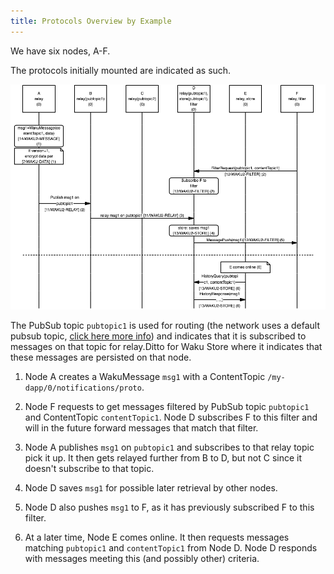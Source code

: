 ```yaml
---
title: Protocols Overview by Example
---
```


We have six nodes, A-F.

The protocols initially mounted are indicated as such.

![protocol overview](../../static//sequnce-charts/protocols-overview/overview.png "Protocols Overview")

The PubSub topic `pubtopic1` is used for routing (the network uses a default pubsub topic, [click here more info](notion://www.notion.so/2.md)) and indicates that it is subscribed to messages on that topic for relay.Ditto for Waku Store where it indicates that these messages are persisted on that node.

1. Node A creates a WakuMessage `msg1` with a ContentTopic `/my-dapp/0/notifications/proto`.

2. Node F requests to get messages filtered by PubSub topic `pubtopic1` and ContentTopic `contentTopic1`. Node D subscribes F to this filter and will in the future forward messages that match that filter.

3. Node A publishes `msg1` on `pubtopic1` and subscribes to that relay topic pick it up. It then gets relayed further from B to D, but not C since it doesn't subscribe to that topic.

4. Node D saves `msg1` for possible later retrieval by other nodes.

5. Node D also pushes `msg1` to F, as it has previously subscribed F to this filter.

6. At a later time, Node E comes online. It then requests messages matching `pubtopic1` and `contentTopic1` from Node D. Node D responds with messages meeting this (and possibly other) criteria.

